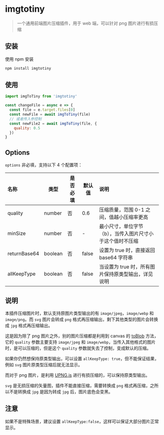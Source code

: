 # imgtotiny

> 一个通用前端图片压缩插件，用于 web 端，可以针对 png 图片进行有损压缩

## 安装

使用 npm 安装

```bash
npm install imgtotiny
```

## 使用

```js
import imgToTiny from 'imgtotiny'

const changeFile = async e => {
  const file = e.target.files[0]
  const newFile = await imgToTiny(file)
  // 或者传入参控制
  const newFile2 = await imgToTiny(file, {
    quality: 0.5
  })
}
```

## Options

`options` 非必填，支持以下 4 个配置项：

| 名称         | 类型    | 是否必填 | 默认值 | 说明                                                      |
| :----------- | ------- | -------- | ------ | :-------------------------------------------------------- |
| quality      | number  | 否       | 0.6    | 压缩质量，范围 0-1 之间，值越小压缩率更高                 |
| minSize      | number  | 否       | -      | 最小尺寸，单位字节（b），当传入图片尺寸小于这个值时不压缩 |
| returnBase64 | boolean | 否       | false  | 设置为 true 时，直接返回 base64 字符串                    |
| allKeepType  | boolean | 否       | false  | 当设置为 true 时，所有图片保持原类型输出，详见说明        |

## 说明

本插件压缩图片时，默认支持原图片类型输出的有 `image/jpeg`，`image/webp` 和 `image/png`。而 `svg` 图片会转成 `png` 格式再压缩输出，剩下其他类型的图片会转换成 `jpg` 格式再压缩输出。

这是因为除了 png 图片之外，别的图片压缩都是利用到 canvas 的 [toBlob](https://developer.mozilla.org/zh-CN/docs/Web/API/HTMLCanvasElement/toBlob) 方法，它的 `quality` 参数主要支持 `image/jpeg` 和 `image/webp`，当传入其他格式的图片时，是可以压缩的，但是这个 `quality` 参数就失去了控制，变成默认的压缩。

如果你仍然想保持原类型输出，可以设置 `allKeepType: true`，但不能保证结果，例如 `svg` 图片原类型压缩后就无法显示。

而对于 png 图片，是利用 [UPNG.js](https://github.com/photopea/UPNG.js) 进行有损压缩的，可以保持原类型输出。

`svg` 是无损压缩的矢量图，插件不能直接压缩，需要转换成 `png` 格式再压缩，之所以不是转换成 `jpg` 是因为转成 `jpg` 后，图片底色会变黑。

## 注意

如果不是特殊场景，建议设置 `allKeepType:false`，这样可以保证大部分图片正常显示。
